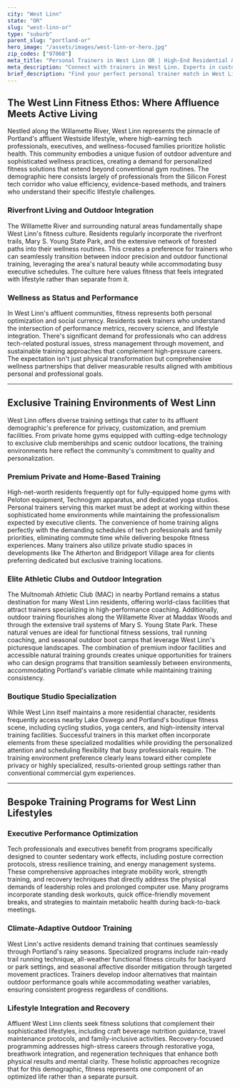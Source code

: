 ```yaml
---
city: "West Linn"
state: "OR"
slug: "west-linn-or"
type: "suburb"
parent_slug: "portland-or"
hero_image: "/assets/images/west-linn-or-hero.jpg"
zip_codes: ["97068"]
meta_title: "Personal Trainers in West Linn OR | High-End Residential & Riverfront Fitness"
meta_description: "Connect with trainers in West Linn. Experts in custom home gyms, Willamette River access, and high-quality suburban recreation centers."
brief_description: "Find your perfect personal trainer match in West Linn, OR. Our elite service connects high-income professionals and tech executives with certified trainers who understand the unique demands of the Portland metro lifestyle. Whether you prefer private home gym sessions, exclusive club training at The MAC, or outdoor workouts along the Willamette River, we match you with specialists in functional fitness, postural correction for desk workers, and rain-ready endurance training. Stop wasting time with generic fitness solutions and start achieving transformative results with a trainer tailored to your affluent Westside lifestyle and wellness goals."
---
```

## The West Linn Fitness Ethos: Where Affluence Meets Active Living

Nestled along the Willamette River, West Linn represents the pinnacle of Portland's affluent Westside lifestyle, where high-earning tech professionals, executives, and wellness-focused families prioritize holistic health. This community embodies a unique fusion of outdoor adventure and sophisticated wellness practices, creating a demand for personalized fitness solutions that extend beyond conventional gym routines. The demographic here consists largely of professionals from the Silicon Forest tech corridor who value efficiency, evidence-based methods, and trainers who understand their specific lifestyle challenges.

### Riverfront Living and Outdoor Integration

The Willamette River and surrounding natural areas fundamentally shape West Linn's fitness culture. Residents regularly incorporate the riverfront trails, Mary S. Young State Park, and the extensive network of forested paths into their wellness routines. This creates a preference for trainers who can seamlessly transition between indoor precision and outdoor functional training, leveraging the area's natural beauty while accommodating busy executive schedules. The culture here values fitness that feels integrated with lifestyle rather than separate from it.

### Wellness as Status and Performance

In West Linn's affluent communities, fitness represents both personal optimization and social currency. Residents seek trainers who understand the intersection of performance metrics, recovery science, and lifestyle integration. There's significant demand for professionals who can address tech-related postural issues, stress management through movement, and sustainable training approaches that complement high-pressure careers. The expectation isn't just physical transformation but comprehensive wellness partnerships that deliver measurable results aligned with ambitious personal and professional goals.

---

## Exclusive Training Environments of West Linn

West Linn offers diverse training settings that cater to its affluent demographic's preference for privacy, customization, and premium facilities. From private home gyms equipped with cutting-edge technology to exclusive club memberships and scenic outdoor locations, the training environments here reflect the community's commitment to quality and personalization.

### Premium Private and Home-Based Training

High-net-worth residents frequently opt for fully-equipped home gyms with Peloton equipment, Technogym apparatus, and dedicated yoga studios. Personal trainers serving this market must be adept at working within these sophisticated home environments while maintaining the professionalism expected by executive clients. The convenience of home training aligns perfectly with the demanding schedules of tech professionals and family priorities, eliminating commute time while delivering bespoke fitness experiences. Many trainers also utilize private studio spaces in developments like The Atherton and Bridgeport Village area for clients preferring dedicated but exclusive training locations.

### Elite Athletic Clubs and Outdoor Integration

The Multnomah Athletic Club (MAC) in nearby Portland remains a status destination for many West Linn residents, offering world-class facilities that attract trainers specializing in high-performance coaching. Additionally, outdoor training flourishes along the Willamette River at Maddax Woods and through the extensive trail systems of Mary S. Young State Park. These natural venues are ideal for functional fitness sessions, trail running coaching, and seasonal outdoor boot camps that leverage West Linn's picturesque landscapes. The combination of premium indoor facilities and accessible natural training grounds creates unique opportunities for trainers who can design programs that transition seamlessly between environments, accommodating Portland's variable climate while maintaining training consistency.

### Boutique Studio Specialization

While West Linn itself maintains a more residential character, residents frequently access nearby Lake Oswego and Portland's boutique fitness scene, including cycling studios, yoga centers, and high-intensity interval training facilities. Successful trainers in this market often incorporate elements from these specialized modalities while providing the personalized attention and scheduling flexibility that busy professionals require. The training environment preference clearly leans toward either complete privacy or highly specialized, results-oriented group settings rather than conventional commercial gym experiences.

---

## Bespoke Training Programs for West Linn Lifestyles

### Executive Performance Optimization

Tech professionals and executives benefit from programs specifically designed to counter sedentary work effects, including posture correction protocols, stress resilience training, and energy management systems. These comprehensive approaches integrate mobility work, strength training, and recovery techniques that directly address the physical demands of leadership roles and prolonged computer use. Many programs incorporate standing desk workouts, quick office-friendly movement breaks, and strategies to maintain metabolic health during back-to-back meetings.

### Climate-Adaptive Outdoor Training

West Linn's active residents demand training that continues seamlessly through Portland's rainy seasons. Specialized programs include rain-ready trail running technique, all-weather functional fitness circuits for backyard or park settings, and seasonal affective disorder mitigation through targeted movement practices. Trainers develop indoor alternatives that maintain outdoor performance goals while accommodating weather variables, ensuring consistent progress regardless of conditions.

### Lifestyle Integration and Recovery

Affluent West Linn clients seek fitness solutions that complement their sophisticated lifestyles, including craft beverage nutrition guidance, travel maintenance protocols, and family-inclusive activities. Recovery-focused programming addresses high-stress careers through restorative yoga, breathwork integration, and regeneration techniques that enhance both physical results and mental clarity. These holistic approaches recognize that for this demographic, fitness represents one component of an optimized life rather than a separate pursuit.